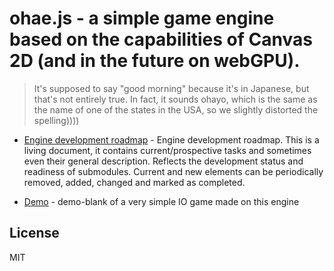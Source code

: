 # ohae.js - a simple game engine based on the capabilities of Canvas 2D (and in the future on webGPU).


> It's supposed to say "good morning" because it's in Japanese, but that's not entirely true. In fact, it sounds ohayo, which is the same as the name of one of the states in the USA, so we slightly distorted the spelling))))

- [Engine development roadmap](https://github.com/lastuniverse/ohae.js/blob/main/docs/core_engine.md) - Engine development roadmap. This is a living document, it contains current/prospective tasks and sometimes even their general description. Reflects the development status and readiness of submodules. Current and new elements can be periodically removed, added, changed and marked as completed.

- [Demo](https://game.ragame.ru/tanks.01/) - demo-blank of a very simple IO game made on this engine

## License

MIT

